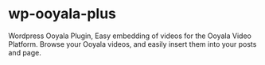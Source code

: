 wp-ooyala-plus
==============

Wordpress Ooyala Plugin, Easy embedding of videos for the Ooyala Video Platform. Browse your Ooyala videos, and easily insert them into your posts and page.